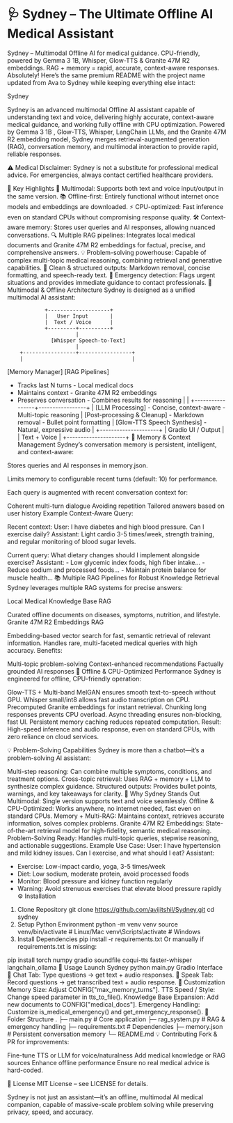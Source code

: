 # 🩺 Sydney – The Ultimate Offline AI Medical Assistant
Sydney – Multimodal Offline AI for medical guidance. CPU-friendly, powered by Gemma 3 1B, Whisper, Glow-TTS & Granite 47M R2 embeddings. RAG + memory = rapid, accurate, context-aware responses. Absolutely! Here’s the same premium README with the project name updated from Ava to Sydney while keeping everything else intact:

Sydney

Sydney is an advanced multimodal Offline AI assistant capable of understanding text and voice, delivering highly accurate, context-aware medical guidance, and working fully offline with CPU optimization. Powered by Gemma 3 1B , Glow-TTS, Whisper, LangChain LLMs, and the Granite 47M R2 embedding model, Sydney merges retrieval-augmented generation (RAG), conversation memory, and multimodal interaction to provide rapid, reliable responses.

⚠️ Medical Disclaimer: Sydney is not a substitute for professional medical advice. For emergencies, always contact certified healthcare providers.

🚀 Key Highlights
🧠 Multimodal: Supports both text and voice input/output in the same version.
📚 Offline-first: Entirely functional without internet once models and embeddings are downloaded.
⚡ CPU-optimized: Fast inference even on standard CPUs without compromising response quality.
🛠 Context-aware memory: Stores user queries and AI responses, allowing nuanced conversations.
🔍 Multiple RAG pipelines: Integrates local medical documents and Granite 47M R2 embeddings for factual, precise, and comprehensive answers.
💡 Problem-solving powerhouse: Capable of complex multi-topic medical reasoning, combining retrieval and generative capabilities.
🎯 Clean & structured outputs: Markdown removal, concise formatting, and speech-ready text.
🚨 Emergency detection: Flags urgent situations and provides immediate guidance to contact professionals.
🧩 Multimodal & Offline Architecture
Sydney is designed as a unified multimodal AI assistant:

                +--------------------+
                |   User Input       |
                |  Text / Voice      |
                +---------+----------+
                          |
                  [Whisper Speech-to-Text]
                          |
        +-----------------+-----------------+
        |                                   |
[Memory Manager]                     [RAG Pipelines]
- Tracks last N turns               - Local medical docs
- Maintains context                 - Granite 47M R2 embeddings
- Preserves conversation            - Combines results for reasoning
        |                                   |
        +-----------------+-----------------+
                          |
                   [LLM Processing]
                  - Concise, context-aware
                  - Multi-topic reasoning
                          |
                 [Post-processing & Cleanup]
                  - Markdown removal
                  - Bullet point formatting
                          |
                  [Glow-TTS Speech Synthesis]
                  - Natural, expressive audio
                          |
                 +---------------------+
                 | Gradio UI / Output  |
                 | Text + Voice        |
                 +---------------------+
💾 Memory & Context Management
Sydney’s conversation memory is persistent, intelligent, and context-aware:

Stores queries and AI responses in memory.json.

Limits memory to configurable recent turns (default: 10) for performance.

Each query is augmented with recent conversation context for:

Coherent multi-turn dialogue
Avoiding repetition
Tailored answers based on user history
Example Context-Aware Query:

Recent context:
User: I have diabetes and high blood pressure. Can I exercise daily?
Assistant: Light cardio 3-5 times/week, strength training, and regular monitoring of blood sugar levels.

Current query: What dietary changes should I implement alongside exercise?
Assistant: - Low glycemic index foods, high fiber intake...
           - Reduce sodium and processed foods...
           - Maintain protein balance for muscle health...
📚 Multiple RAG Pipelines for Robust Knowledge Retrieval
Sydney leverages multiple RAG systems for precise answers:

Local Medical Knowledge Base RAG

Curated offline documents on diseases, symptoms, nutrition, and lifestyle.
Granite 47M R2 Embeddings RAG

Embedding-based vector search for fast, semantic retrieval of relevant information.
Handles rare, multi-faceted medical queries with high accuracy.
Benefits:

Multi-topic problem-solving
Context-enhanced recommendations
Factually grounded AI responses
💨 Offline & CPU-Optimized Performance
Sydney is engineered for offline, CPU-friendly operation:

Glow-TTS + Multi-band MelGAN ensures smooth text-to-speech without GPU.
Whisper small/int8 allows fast audio transcription on CPU.
Precomputed Granite embeddings for instant retrieval.
Chunking long responses prevents CPU overload.
Async threading ensures non-blocking, fast UI.
Persistent memory caching reduces repeated computation.
Result: High-speed inference and audio response, even on standard CPUs, with zero reliance on cloud services.

💡 Problem-Solving Capabilities
Sydney is more than a chatbot—it’s a problem-solving AI assistant:

Multi-step reasoning: Can combine multiple symptoms, conditions, and treatment options.
Cross-topic retrieval: Uses RAG + memory + LLM to synthesize complex guidance.
Structured outputs: Provides bullet points, warnings, and key takeaways for clarity.
🌟 Why Sydney Stands Out
Multimodal: Single version supports text and voice seamlessly.
Offline & CPU-Optimized: Works anywhere, no internet needed, fast even on standard CPUs.
Memory + Multi-RAG: Maintains context, retrieves accurate information, solves complex problems.
Granite 47M R2 Embeddings: State-of-the-art retrieval model for high-fidelity, semantic medical reasoning.
Problem-Solving Ready: Handles multi-topic queries, stepwise reasoning, and actionable suggestions. Example Use Case:
User: I have hypertension and mild kidney issues. Can I exercise, and what should I eat?
Assistant: 
- Exercise: Low-impact cardio, yoga, 3-5 times/week
- Diet: Low sodium, moderate protein, avoid processed foods
- Monitor: Blood pressure and kidney function regularly
- Warning: Avoid strenuous exercises that elevate blood pressure rapidly
⚙ Installation
1. Clone Repository
git clone https://github.com/avijitshil/Sydney.git
cd sydney
2. Setup Python Environment
python -m venv venv
source venv/bin/activate   # Linux/Mac
venv\Scripts\activate      # Windows
3. Install Dependencies
pip install -r requirements.txt
Or manually if requirements.txt is missing:

pip install torch numpy gradio soundfile coqui-tts faster-whisper langchain_ollama
🚀 Usage
Launch Sydney
python main.py
Gradio Interface
💬 Chat Tab: Type questions → get text + audio responses.
🎤 Speak Tab: Record questions → get transcribed text + audio response.
🔧 Customization
Memory Size: Adjust CONFIG["max_memory_turns"].
TTS Speed / Style: Change speed parameter in tts_to_file().
Knowledge Base Expansion: Add new documents to CONFIG["medical_docs"].
Emergency Handling: Customize is_medical_emergency() and get_emergency_response().
📂 Folder Structure
.
├─ main.py                # Core application
├─ rag_system.py          # RAG & emergency handling
├─ requirements.txt       # Dependencies
├─ memory.json            # Persistent conversation memory
└─ README.md
💡 Contributing
Fork & PR for improvements:

Fine-tune TTS or LLM for voice/naturalness
Add medical knowledge or RAG sources
Enhance offline performance
Ensure no real medical advice is hard-coded.

📜 License
MIT License – see LICENSE for details.

Sydney is not just an assistant—it’s an offline, multimodal AI medical companion, capable of massive-scale problem solving while preserving privacy, speed, and accuracy.

